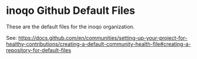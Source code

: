# inoqo Github Default Files

These are the default files for the inoqo organization.

See: https://docs.github.com/en/communities/setting-up-your-project-for-healthy-contributions/creating-a-default-community-health-file#creating-a-repository-for-default-files
